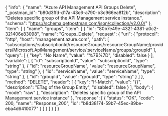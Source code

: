 {
  "info": {
    "name": "Azure API Management API Groups Delete",
    "_postman_id": "b80d3ffd-d17a-43c6-a790-b3c966ea812b",
    "description": "Deletes specific group of the API Management service instance.",
    "schema": "https://schema.getpostman.com/json/collection/v2.0.0/"
  },
  "item": [
    {
      "name": "groups",
      "item": [
        {
          "id": "80b7e49e-432f-4381-a0c2-321406e83098",
          "name": "Groups_Delete",
          "request": {
            "url": {
              "protocol": "http",
              "host": "management.azure.com",
              "path": [
                "subscriptions/:subscriptionId/resourceGroups/:resourceGroupName/providers/Microsoft.ApiManagement/service/:serviceName/groups/:groupId"
              ],
              "query": [
                {
                  "key": "No Name",
                  "value": "%7B%7D",
                  "disabled": false
                }
              ],
              "variable": [
                {
                  "id": "subscriptionId",
                  "value": "subscriptionId",
                  "type": "string"
                },
                {
                  "id": "resourceGroupName",
                  "value": "resourceGroupName",
                  "type": "string"
                },
                {
                  "id": "serviceName",
                  "value": "serviceName",
                  "type": "string"
                },
                {
                  "id": "groupId",
                  "value": "groupId",
                  "type": "string"
                }
              ]
            },
            "method": "DELETE",
            "header": [
              {
                "key": "If-Match",
                "value": "{}",
                "description": "ETag of the Group Entity",
                "disabled": false
              }
            ],
            "body": {
              "mode": "raw"
            },
            "description": "Deletes specific group of the API Management service instance"
          },
          "response": [
            {
              "status": "OK",
              "code": 200,
              "name": "Response_200",
              "id": "b8d38174-59b7-45ec-89be-eba4d6410077"
            }
          ]
        }
      ]
    }
  ]
}